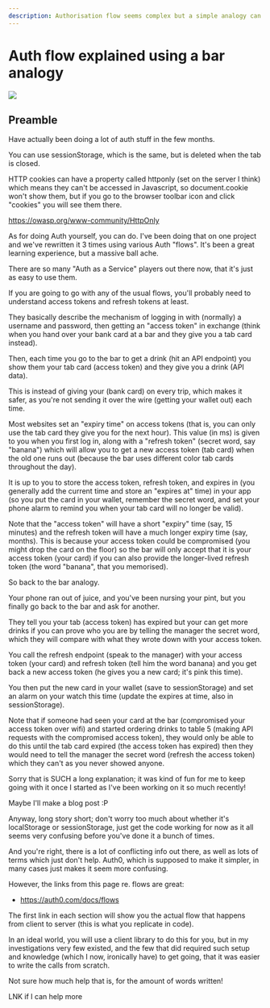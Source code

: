 ```yaml
---
description: Authorisation flow seems complex but a simple analogy can explain it
---
```


# Auth flow explained using a bar analogy

![](https://images.ctfassets.net/cdy7uua7fh8z/2nbNztohyR7uMcZmnUt0VU/2c017d2a2a2cdd80f097554d33ff72dd/auth-sequence-auth-code.png)

## Preamble

Have actually been doing a lot of auth stuff in the few months.

You can use sessionStorage, which is the same, but is deleted when the tab is closed.

HTTP cookies can have a property called httponly (set on the server I think) which means they can't be accessed in Javascript, so document.cookie won't show them, but if you go to the browser toolbar icon and click "cookies" you will see them there.

https://owasp.org/www-community/HttpOnly

As for doing Auth yourself, you can do. I've been doing that on one project and we've rewritten it 3 times using various Auth "flows". It's been a great learning experience, but a massive ball ache.

There are so many "Auth as a Service" players out there now, that it's just as easy to use them.

If you are going to go with any of the usual flows, you'll probably need to understand access tokens and refresh tokens at least.

They basically describe the mechanism of logging in with (normally) a username and password, then getting an "access token" in exchange (think when you hand over your bank card at a bar and they give you a tab card instead).

Then, each time you go to the bar to get a drink (hit an API endpoint) you show them your tab card (access token) and they give you a drink (API data).

This is instead of giving your  (bank card) on every trip, which makes it safer, as you're not sending it over the wire (getting your wallet out) each time.

Most websites set an "expiry time" on access tokens (that is, you can only use the tab card they give you for the next hour). This value (in ms) is given to you when you first log in, along with a "refresh token" (secret word, say "banana") which will allow you to get a new access token (tab card) when the old one runs out (because the bar uses different color tab cards throughout the day).

It is up to you to store the access token, refresh token, and expires in (you generally add the current time and store an "expires at" time) in your app (so you put the card in your wallet, remember the secret word, and set your phone alarm to remind you when your tab card will no longer be valid).

Note that the "access token" will have a short "expiry" time (say, 15 minutes) and the refresh token will have a much longer expiry time (say, months). This is because your access token could be compromised (you might drop the card on the floor) so the bar will only accept that it is your access token (your card) if you can also provide the longer-lived refresh token (the word "banana", that you memorised).

So back to the bar analogy.

Your phone ran out of juice, and you've been nursing your pint, but you finally go back to the bar and ask for another.

They tell you your tab (access token) has expired but your can get more drinks if you can prove who you are by telling the manager the secret word, which they will compare with what they wrote down with your access token.

You call the refresh endpoint (speak to the manager) with your access token (your card) and refresh token (tell him the word banana) and you get back a new access token (he gives you a new card; it's pink this time).

You then put the new card in your wallet (save to sessionStorage) and set an alarm on your watch this time (update the expires at time, also in sessionStorage).

Note that if someone had seen your card at the bar (compromised your access token over wifi) and started ordering drinks to table 5 (making API requests with the compromised access token), they would only be able to do this until the tab card expired (the access token has expired) then they would need to tell the manager the secret word (refresh the access token) which they can't as you never showed anyone.

Sorry that is SUCH a long explanation; it was kind of fun for me to keep going with it once I started as I've been working on it so much recently!

Maybe I'll make a blog post :P

Anyway, long story short; don't worry too much about whether it's localStorage or sessionStorage, just get the code working for now as it all seems very confusing before you've done it a bunch of times.

And you're right, there is a lot of conflicting info out there, as well as lots of terms which just don't help. Auth0, which is supposed to make it simpler, in many cases just makes it seem more confusing.

However, the links from this page re. flows are great:

- https://auth0.com/docs/flows

The first link in each section will show you the actual flow that happens from client to server (this is what you replicate in code).

In an ideal world, you will use a client library to do this for you, but in my investigations very few existed, and the few that did required such setup and knowledge (which I now, ironically have) to get going, that it was easier to write the calls from scratch.

Not sure how much help that is, for the amount of words written!

LNK if I can help more
